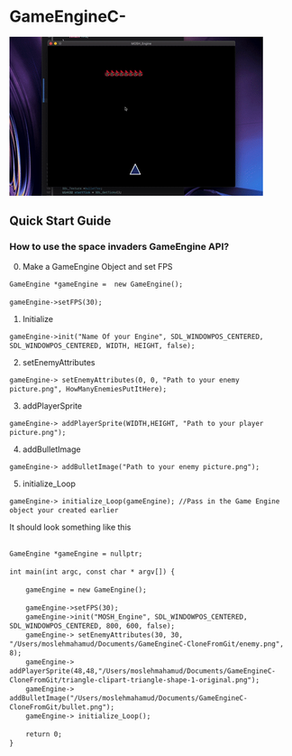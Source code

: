 # GameEngineC-
![DEMO](https://github.com/mosh98/GameEngineC-/blob/master/ezgif.com-crop.gif)
## Quick Start Guide

### How to use the space invaders GameEngine API?

0. Make a GameEngine Object and set FPS

```
GameEngine *gameEngine =  new GameEngine();

gameEngine->setFPS(30);

```

1. Initialize
```
gameEngine->init("Name Of your Engine", SDL_WINDOWPOS_CENTERED, SDL_WINDOWPOS_CENTERED, WIDTH, HEIGHT, false);    

```
    
2.  setEnemyAttributes
```
gameEngine-> setEnemyAttributes(0, 0, "Path to your enemy picture.png", HowManyEnemiesPutItHere);

```


3. addPlayerSprite
```
gameEngine-> addPlayerSprite(WIDTH,HEIGHT, "Path to your player picture.png");

```
4. addBulletImage

```
gameEngine-> addBulletImage("Path to your enemy picture.png");

```
5. initialize_Loop
```
gameEngine-> initialize_Loop(gameEngine); //Pass in the Game Engine object your created earlier

```


It should look something like this

```

GameEngine *gameEngine = nullptr;

int main(int argc, const char * argv[]) {
       
    gameEngine = new GameEngine();
    
    gameEngine->setFPS(30);
    gameEngine->init("MOSH_Engine", SDL_WINDOWPOS_CENTERED, SDL_WINDOWPOS_CENTERED, 800, 600, false);
    gameEngine-> setEnemyAttributes(30, 30, "/Users/moslehmahamud/Documents/GameEngineC-CloneFromGit/enemy.png", 8);
    gameEngine-> addPlayerSprite(48,48,"/Users/moslehmahamud/Documents/GameEngineC-CloneFromGit/triangle-clipart-triangle-shape-1-original.png");
    gameEngine-> addBulletImage("/Users/moslehmahamud/Documents/GameEngineC-CloneFromGit/bullet.png");
    gameEngine-> initialize_Loop();
    
    return 0;
}
```


